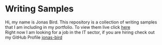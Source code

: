 # Writing Samples 

Hi, my name is Jonas Bird. This repository is a collection of writing samples that I am including in my portfolio.  To view them live click [here](https://jonas-bird.github.io/writing-portfolio/)    
Right now I am looking for a job in the IT sector, if you are hiring check out my GitHub Profile [jonas-bird](https://github.com/jonas-bird/jonas-bird)
